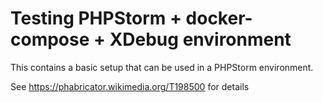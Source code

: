 # Testing PHPStorm + docker-compose + XDebug environment

This contains a basic setup that can be used in a PHPStorm environment.

See https://phabricator.wikimedia.org/T198500 for details
